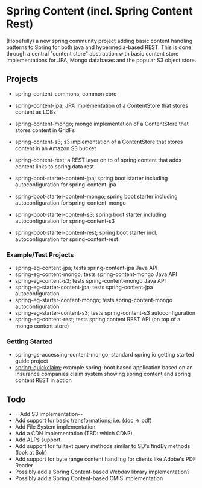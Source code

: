 # Spring Content (incl. Spring Content Rest)

(Hopefully) a new spring community project adding basic content handling patterns to Spring for both java and hypermedia-based REST.  This is done through a central "content store" abstraction with basic content store implementations for JPA, Mongo databases and the popular S3 object store.

## Projects

- spring-content-commons; common core
- spring-content-jpa; JPA implementation of a ContentStore that stores content as LOBs
- spring-content-mongo; mongo implementation of a ContentStore that stores content in GridFs
- spring-content-s3; s3 implementation of a ContentStore that stores content in an Amazon S3 bucket
- spring-content-rest; a REST layer on to of spring content that adds content links to spring data rest

- spring-boot-starter-content-jpa; spring boot starter including autoconfiguration for spring-content-jpa
- spring-boot-starter-content-mongo; spring boot starter including autoconfiguration for spring-content-mongo
- spring-boot-starter-content-s3; spring boot starter including autoconfiguration for spring-content-s3
- spring-boot-starter-content-rest; spring boot starter incl. autoconfiguration for spring-content-rest

### Example/Test Projects
- spring-eg-content-jpa; tests spring-content-jpa Java API
- spring-eg-content-mongo; tests spring-content-mongo Java API
- spring-eg-content-s3; tests spring-content-mongo Java API
- spring-eg-starter-content-jpa; tests spring-content-jpa autoconfiguration 
- spring-eg-starter-content-mongo; tests spring-content-mongo autoconfiguration
- spring-eg-starter-content-s3; tests spring-content-s3 autoconfiguration
- spring-eg-content-rest; tests spring content REST API (on top of a mongo content store) 

### Getting Started
- spring-gs-accessing-content-mongo; standard spring.io getting started guide project
- [spring-quickclaim](https://bitbucket.org/paulcwarren/spring-content/src/ef9e0716a56310fac5e6390233a6cd73ad4a28e8/spring-gs-content-quickclaim/readme.md?at=master); example spring-boot based application based on an insurance companies claim system showing spring content and spring content REST in action

## Todo
- --Add S3 implementation--
- Add support for basic transformations; i.e. (doc -> pdf)
- Add File System implementation
- Add a CDN implementation (TBD: which CDN?)
- Add ALPs support
- Add support for fulltext query methods similar to SD's findBy methods (look at Solr)
- Add support for byte range content handling for clients like Adobe's PDF Reader
- Possibly add a Spring Content-based Webdav library implementation?
- Possibly add a Spring Content-based CMIS implementation
